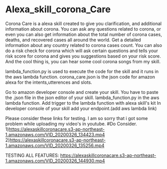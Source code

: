 # Alexa_skill_corona_Care

Corona Care is a alexa skill created to give you clarification, and additional information about corona. 
You can ask any questions related to corona, or even you can also get information about the total number of corona cases, 
deaths, and recovered cases all around the world. Get a detailed information about any country related to corona cases count. 
You can also do a risk check for corona which will ask certain questions and tells your risk score for corona 
and gives you suggestions based on your risk score. And the cool thing is, you can hear some cool corona songs from my skill.

lambda_function.py is used to execute the code for the skill and it runs in the aws lambda function.
corona_care.json is the json code for amazon alexa for the intents,utterences and slots.

Go to amazon developer console and create your skill.
You have to paste the .json file in the json editor of your skill.
lambda_function.py in the aws lambda function.
Add trigger to the lambda function with alexa skill's kit
In developer console of your skill add your endpoint.(add aws lambda link)


Please consider these links for testing. I am so sorry that i got some problem while uploading my video's in youtube.
#Do Consider.
1)https://alexaskillcoronacare.s3-ap-northeast-1.amazonaws.com/VID_20200326_134423.mp4
2)https://alexaskillcoronacare.s3-ap-northeast-1.amazonaws.com/VID_20200326_135256.mp4

TESTING ALL FEATURES:
https://alexaskillcoronacare.s3-ap-northeast-1.amazonaws.com/VID_20200326_144930.mp4
